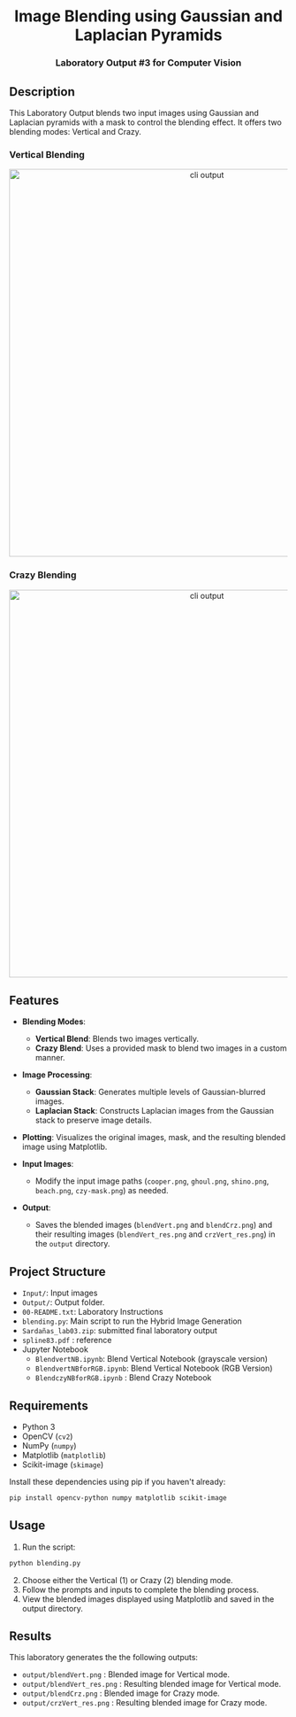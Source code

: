 <h1 align="center">Image Blending using Gaussian and Laplacian Pyramids</h1>
<h3 align="center">Laboratory Output #3 for Computer Vision</h3>

## Description

This Laboratory Output blends two input images using Gaussian and Laplacian pyramids with a mask to control the blending effect. It offers two blending modes: Vertical and Crazy.

### Vertical Blending
<p align="center">
  <img width="700" src="https://github.com/YangXLR8/Multiresolution/blob/main/output/blendVert.png" alt="cli output"/>
</p>

### Crazy Blending
<p align="center">
  <img width="700" src="https://github.com/YangXLR8/Multiresolution/blob/main/output/blendCrz.png" alt="cli output"/>
</p>



## Features

- **Blending Modes**:
  - **Vertical Blend**: Blends two images vertically.
  - **Crazy Blend**: Uses a provided mask to blend two images in a custom manner.

- **Image Processing**:
  - **Gaussian Stack**: Generates multiple levels of Gaussian-blurred images.
  - **Laplacian Stack**: Constructs Laplacian images from the Gaussian stack to preserve image details.

- **Plotting**: Visualizes the original images, mask, and the resulting blended image using Matplotlib.

- **Input Images**:
  - Modify the input image paths (`cooper.png`, `ghoul.png`, `shino.png`, `beach.png`, `czy-mask.png`) as needed.
  
- **Output**:
  - Saves the blended images (`blendVert.png` and `blendCrz.png`) and their resulting images (`blendVert_res.png` and `crzVert_res.png`) in the `output` directory.


## Project Structure

- `Input/`: Input images
- `Output/`: Output folder.
- `00-README.txt`: Laboratory Instructions
- `blending.py`: Main script to run the Hybrid Image Generation
- `Sardañas_lab03.zip`: submitted final laboratory output
- `spline83.pdf` : reference
- Jupyter Notebook
  - `BlendvertNB.ipynb`: Blend Vertical Notebook (grayscale version)
  - `BlendvertNBforRGB.ipynb`: Blend Vertical Notebook (RGB Version)
  - `BlendczyNBforRGB.ipynb` : Blend Crazy Notebook

## Requirements

- Python 3
- OpenCV (`cv2`)
- NumPy (`numpy`)
- Matplotlib (`matplotlib`)
- Scikit-image (`skimage`)

Install these dependencies using pip if you haven't already:

```bash
pip install opencv-python numpy matplotlib scikit-image
```

## Usage

1. Run the script:
```bash
python blending.py
```
2. Choose either the Vertical (1) or Crazy (2) blending mode.
3. Follow the prompts and inputs to complete the blending process.
4. View the blended images displayed using Matplotlib and saved in the output directory.

## Results

This laboratory generates the the following outputs:

- `output/blendVert.png` : Blended image for Vertical mode.
- `output/blendVert_res.png` : Resulting blended image for Vertical mode.
- `output/blendCrz.png` : Blended image for Crazy mode.
- `output/crzVert_res.png` : Resulting blended image for Crazy mode.
